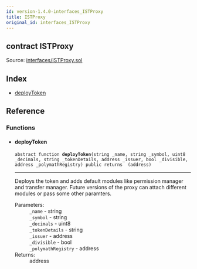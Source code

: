 ```yaml
---
id: version-1.4.0-interfaces_ISTProxy
title: ISTProxy
original_id: interfaces_ISTProxy
---
```


<div class="contract-doc"><div class="contract"><h2 class="contract-header"><span class="contract-kind">contract</span> ISTProxy</h2><div class="source">Source: <a href="git+https://github.com/PolymathNetwork/polymath-core/blob/v1.4.0/contracts/interfaces/ISTProxy.sol" target="_blank">interfaces/ISTProxy.sol</a></div></div><div class="index"><h2>Index</h2><ul><li><a href="interfaces_ISTProxy.html#deployToken">deployToken</a></li></ul></div><div class="reference"><h2>Reference</h2><div class="functions"><h3>Functions</h3><ul><li><div class="item function"><span id="deployToken" class="anchor-marker"></span><h4 class="name">deployToken</h4><div class="body"><code class="signature"><span>abstract </span>function <strong>deployToken</strong><span>(string _name, string _symbol, uint8 _decimals, string _tokenDetails, address _issuer, bool _divisible, address _polymathRegistry) </span><span>public </span><span>returns  (address) </span></code><hr/><div class="description"><p>Deploys the token and adds default modules like permission manager and transfer manager. Future versions of the proxy can attach different modules or pass some other paramters.</p></div><dl><dt><span class="label-parameters">Parameters:</span></dt><dd><div><code>_name</code> - string</div><div><code>_symbol</code> - string</div><div><code>_decimals</code> - uint8</div><div><code>_tokenDetails</code> - string</div><div><code>_issuer</code> - address</div><div><code>_divisible</code> - bool</div><div><code>_polymathRegistry</code> - address</div></dd><dt><span class="label-return">Returns:</span></dt><dd>address</dd></dl></div></div></li></ul></div></div></div>
